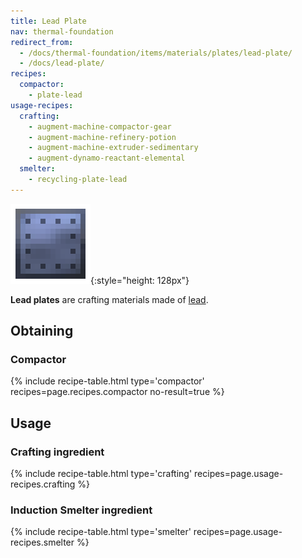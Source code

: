 ```yaml
---
title: Lead Plate
nav: thermal-foundation
redirect_from:
  - /docs/thermal-foundation/items/materials/plates/lead-plate/
  - /docs/lead-plate/
recipes:
  compactor:
    - plate-lead
usage-recipes:
  crafting:
    - augment-machine-compactor-gear
    - augment-machine-refinery-potion
    - augment-machine-extruder-sedimentary
    - augment-dynamo-reactant-elemental
  smelter:
    - recycling-plate-lead
---
```


![Lead plate](/assets/images/thermal-foundation/plate-lead.png){:style="height: 128px"}


**Lead plates** are crafting materials made of [lead](/docs/lead-ingot/).


Obtaining
---------

### Compactor
{% include recipe-table.html type='compactor' recipes=page.recipes.compactor no-result=true %}


Usage
-----

### Crafting ingredient
{% include recipe-table.html type='crafting' recipes=page.usage-recipes.crafting %}

### Induction Smelter ingredient
{% include recipe-table.html type='smelter' recipes=page.usage-recipes.smelter %}
